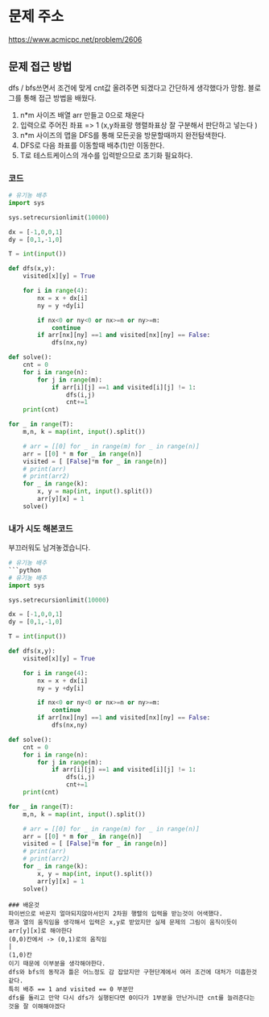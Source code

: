 # 문제 주소
https://www.acmicpc.net/problem/2606

## 문제 접근 방법
dfs / bfs쓰면서 조건에 맞게 cnt값 올려주면 되겠다고 간단하게 생각했다가 망함.
블로그를 통해 접근 방법을 배웠다.
1) n*m 사이즈 배열 arr 만들고 0으로 채운다
2) 입력으로 주어진 좌표 => 1 (x,y좌표랑 행렬좌표상 잘 구분해서 판단하고 넣는다 )
3) n*m 사이즈의 맵을 DFS를 통해 모든곳을 방문할때까지 완전탐색한다.
4) DFS로 다음 좌표를 이동할때 배추(1)만 이동한다.
5) T로 테스트케이스의 개수를 입력받으므로 초기화 필요하다.

### 코드
```python
# 유기농 배추
import sys

sys.setrecursionlimit(10000)

dx = [-1,0,0,1]
dy = [0,1,-1,0]

T = int(input())

def dfs(x,y):
    visited[x][y] = True

    for i in range(4):
        nx = x + dx[i]
        ny = y +dy[i]

        if nx<0 or ny<0 or nx>=n or ny>=m:
            continue
        if arr[nx][ny] ==1 and visited[nx][ny] == False:
            dfs(nx,ny)

def solve():
    cnt = 0
    for i in range(n):
        for j in range(m):
            if arr[i][j] ==1 and visited[i][j] != 1:
                dfs(i,j)
                cnt+=1
    print(cnt)

for _ in range(T):
    m,n, k = map(int, input().split())

    # arr = [[0] for _ in range(m) for _ in range(n)]
    arr = [[0] * m for _ in range(n)]
    visited = [ [False]*m for _ in range(n)]
    # print(arr)
    # print(arr2)
    for _ in range(k):
        x, y = map(int, input().split())
        arr[y][x] = 1
    solve()
```

### 내가 시도 해본코드 
부끄러워도 남겨놓겠습니다.
```python
# 유기농 배추
```python
# 유기농 배추
import sys

sys.setrecursionlimit(10000)

dx = [-1,0,0,1]
dy = [0,1,-1,0]

T = int(input())

def dfs(x,y):
    visited[x][y] = True

    for i in range(4):
        nx = x + dx[i]
        ny = y +dy[i]

        if nx<0 or ny<0 or nx>=n or ny>=m:
            continue
        if arr[nx][ny] ==1 and visited[nx][ny] == False:
            dfs(nx,ny)

def solve():
    cnt = 0
    for i in range(n):
        for j in range(m):
            if arr[i][j] ==1 and visited[i][j] != 1:
                dfs(i,j)
                cnt+=1
    print(cnt)

for _ in range(T):
    m,n, k = map(int, input().split())

    # arr = [[0] for _ in range(m) for _ in range(n)]
    arr = [[0] * m for _ in range(n)]
    visited = [ [False]*m for _ in range(n)]
    # print(arr)
    # print(arr2)
    for _ in range(k):
        x, y = map(int, input().split())
        arr[y][x] = 1
    solve()
```
```
### 배운것
파이썬으로 바꾼지 얼마되지않아서인지 2차원 행렬의 입력을 받는것이 어색했다.
행과 열의 움직임을 생각해서 입력은 x,y로 받았지만 실제 문제의 그림이 움직이듯이 arr[y][x]로 해야한다
(0,0)칸에서 -> (0,1)로의 움직임
|
(1,0)칸
이기 때문에 이부분을 생각해야한다.
dfs와 bfs의 동작과 틀은 어느정도 감 잡았지만 구현단계에서 여러 조건에 대처가 미흡한것같다. 
특히 배추 == 1 and visited == 0 부분만 
dfs를 돌리고 만약 다시 dfs가 실행된다면 0이다가 1부분을 만난거니깐 cnt를 늘려준다는 것을 잘 이해해야겠다
